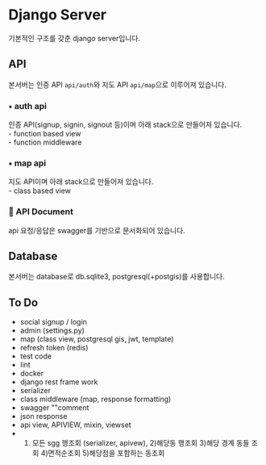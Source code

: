 # Django Server
기본적인 구조를 갖춘 django server입니다.

## API
본서버는 인증 API `api/auth`와 지도 API `api/map`으로 이루어져 있습니다.

### • auth api
인증 API(signup, signin, signout 등)이며 아래 stack으로 만들어져 있습니다.  
\- function based view  
\- function middleware  

### • map api
지도 API이며 아래 stack으로 만들어져 있습니다.  
\- class based view  

### 📔 API Document
api 요청/응답은 swagger를 기반으로 문서화되어 있습니다.

## Database
본서버는 database로 db.sqlite3, postgresql(+postgis)를 사용합니다.

## To Do
- social signup / login
- admin (settings.py)
- map (class view, postgresql gis, jwt, template)
- refresh token (redis)
- test code
- lint
- docker
- django rest frame work
- serializer
- class middleware (map, response formatting)
- swagger ""comment
- json response
- api view, APIVIEW, mixin, viewset
- 1) 모든 sgg 행조회 (serializer, apivew), 2)해당동 행조회 3)해당 경계 동들 조회 4)면적순조회 5)해당점을 포함하는 동조회